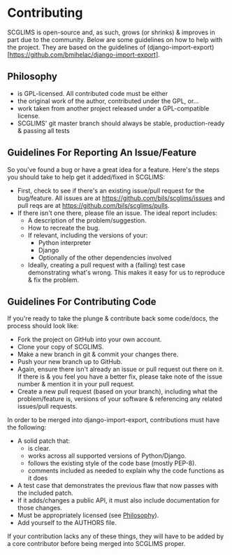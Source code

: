Contributing
============

SCGLIMS is open-source and, as such, grows (or shrinks) & improves in part due
to the community. Below are some guidelines on how to help with the project.
They are based on the guidelines of
(django-import-export)[https://github.com/bmihelac/django-import-export].


Philosophy
----------

*  is GPL-licensed. All contributed code must be either
  * the original work of the author, contributed under the GPL, or...
  * work taken from another project released under a GPL-compatible license.
* SCGLIMS' git master branch should always be stable, production-ready &
  passing all tests


Guidelines For Reporting An Issue/Feature
-----------------------------------------

So you've found a bug or have a great idea for a feature. Here's the steps you
should take to help get it added/fixed in SCGLIMS:

* First, check to see if there's an existing issue/pull request for the
  bug/feature. All issues are at https://github.com/bils/scglims/issues
  and pull reqs are at https://github.com/bils/scglims/pulls.
* If there isn't one there, please file an issue. The ideal report includes:
    * A description of the problem/suggestion.
    * How to recreate the bug.
    * If relevant, including the versions of your:
        * Python interpreter
        * Django
        * Optionally of the other dependencies involved
    * Ideally, creating a pull request with a (failing) test case demonstrating
      what's wrong. This makes it easy for us to reproduce & fix the problem.


Guidelines For Contributing Code
--------------------------------

If you're ready to take the plunge & contribute back some code/docs, the
process should look like:

* Fork the project on GitHub into your own account.
* Clone your copy of SCGLIMS.
* Make a new branch in git & commit your changes there.
* Push your new branch up to GitHub.
* Again, ensure there isn't already an issue or pull request out there on it.
  If there is & you feel you have a better fix, please take note of the issue
  number & mention it in your pull request.
* Create a new pull request (based on your branch), including what the
  problem/feature is, versions of your software & referencing any related
  issues/pull requests.

In order to be merged into django-import-export, contributions must have the following:

* A solid patch that:
    * is clear.
    * works across all supported versions of Python/Django.
    * follows the existing style of the code base (mostly PEP-8).
    * comments included as needed to explain why the code functions as it does
* A test case that demonstrates the previous flaw that now passes
  with the included patch.
* If it adds/changes a public API, it must also include documentation
  for those changes.
* Must be appropriately licensed (see [Philosophy](#philosophy)).
* Add yourself to the AUTHORS file.

If your contribution lacks any of these things, they will have to be added
by a core contributor before being merged into SCGLIMS proper.
